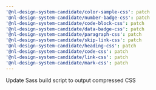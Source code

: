 ```yaml
---
'@nl-design-system-candidate/color-sample-css': patch
'@nl-design-system-candidate/number-badge-css': patch
'@nl-design-system-candidate/code-block-css': patch
'@nl-design-system-candidate/data-badge-css': patch
'@nl-design-system-candidate/paragraph-css': patch
'@nl-design-system-candidate/skip-link-css': patch
'@nl-design-system-candidate/heading-css': patch
'@nl-design-system-candidate/code-css': patch
'@nl-design-system-candidate/link-css': patch
'@nl-design-system-candidate/mark-css': patch
---
```


Update Sass build script to output compressed CSS
